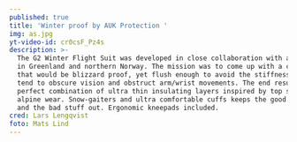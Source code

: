 ```yaml
---
published: true
title: 'Winter proof by AUK Protection '
img: as.jpg
yt-video-id: cr0csF_Pz4s
description: >-
  The G2 Winter Flight Suit was developed in close collaboration with aircrews
  in Greenland and northern Norway. The mission was to come up with a concept
  that would be blizzard proof, yet flush enough to avoid the stiffness that
  tend to obscure vision and obstruct arm/wrist movements. The end result is a
  perfect combination of ultra thin insulating layers inspired by top shelf
  alpine wear. Snow-gaiters and ultra comfortable cuffs keeps the good stuff in
  and the bad stuff out. Ergonomic kneepads included.
cred: Lars Lengqvist
foto: Mats Lind
---
```


